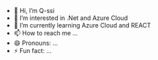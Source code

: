 - 👋 Hi, I’m Q-ssi
- 👀 I’m interested in .Net and Azure Cloud
- 🌱 I’m currently learning Azure Cloud and REACT
- 📫 How to reach me ...
- 😄 Pronouns: ...
- ⚡ Fun fact: ...

<!---
Q-ssi/Q-ssi is a ✨ special ✨ repository because its `README.md` (this file) appears on your GitHub profile.
You can click the Preview link to take a look at your changes.
--->
